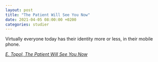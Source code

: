 ```yaml
---
layout: post
title: "The Patient Will See You Now"
date: 2021-04-05 08:00:00 +0200
categories: studier
---
```

Virtually everyone today has their identity more or less, in their mobile phone.

_[E. Topol, The Patient Will See You Now](https://www.adlibris.com/se/bok/the-patient-will-see-you-now-9780465040025)_